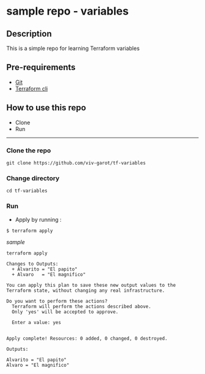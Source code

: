 # sample repo - variables

## Description
This is a simple repo for learning Terraform variables

## Pre-requirements

* [Git](https://git-scm.com/book/en/v2/Getting-Started-Installing-Git) 
* [Terraform cli](https://learn.hashicorp.com/tutorials/terraform/install-cli)

## How to use this repo

- Clone
- Run

---

### Clone the repo

```
git clone https://github.com/viv-garot/tf-variables
```

### Change directory

```
cd tf-variables
```

### Run

* Apply by running :

```
$ terraform apply
```

_sample_

```
terraform apply

Changes to Outputs:
  + Alvarito = "El papito"
  + Alvaro   = "El magnifico"

You can apply this plan to save these new output values to the Terraform state, without changing any real infrastructure.

Do you want to perform these actions?
  Terraform will perform the actions described above.
  Only 'yes' will be accepted to approve.

  Enter a value: yes


Apply complete! Resources: 0 added, 0 changed, 0 destroyed.

Outputs:

Alvarito = "El papito"
Alvaro = "El magnifico"
```
